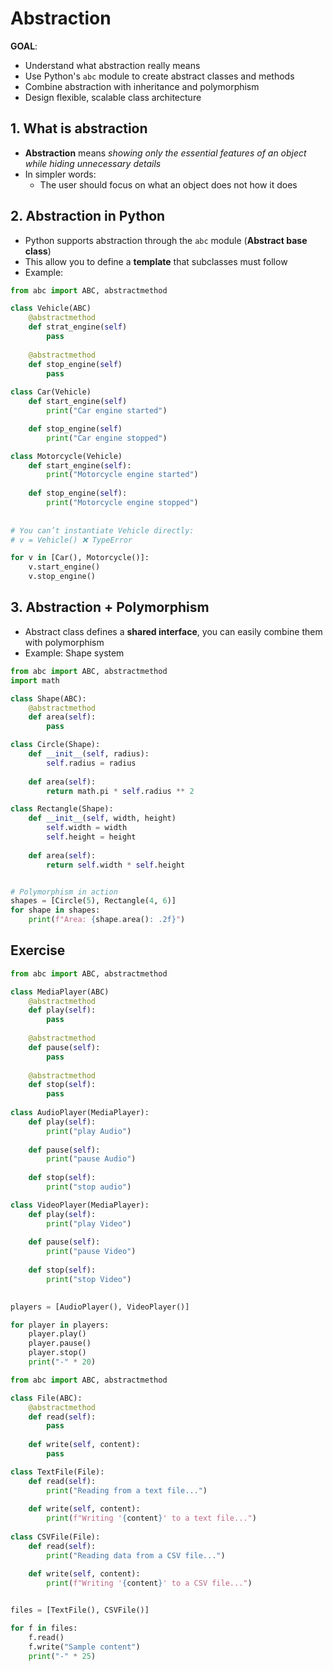# Abstraction 

**GOAL**:
- Understand what abstraction really means
- Use Python's `abc` module to create abstract classes and methods 
- Combine abstraction with inheritance and polymorphism
- Design flexible, scalable class architecture
## 1. What is abstraction

- **Abstraction** means *showing only the essential features of an object while hiding unnecessary details*
- In simpler words: 
	- The user should focus on what an object does not how it does 
## 2. Abstraction in Python

- Python supports abstraction through the `abc` module (**Abstract base class**)
- This allow you to define a **template** that subclasses must follow
- Example:
```python
from abc import ABC, abstractmethod

class Vehicle(ABC)
	@abstractmethod
	def strat_engine(self)
		pass
	
	@abstractmethod
	def stop_engine(self)
		pass
		
class Car(Vehicle)
	def start_engine(self)
		print("Car engine started")

	def stop_engine(self)
		print("Car engine stopped")

class Motorcycle(Vehicle)
	def start_engine(self):
		print("Motorcycle engine started")
	
	def stop_engine(self):
		print("Motorcycle engine stopped")
		
		
# You can’t instantiate Vehicle directly:
# v = Vehicle() ❌ TypeError

for v in [Car(), Motorcycle()]:
    v.start_engine()
    v.stop_engine()
```

## 3.  Abstraction + Polymorphism

- Abstract class defines a **shared interface**, you can easily combine them with polymorphism
- Example: Shape system
```python
from abc import ABC, abstractmethod
import math

class Shape(ABC):
	@abstractmethod
	def area(self):
		pass

class Circle(Shape):
	def __init__(self, radius):
		self.radius = radius
	
	def area(self):
		return math.pi * self.radius ** 2

class Rectangle(Shape):
	def __init__(self, width, height)
		self.width = width
		self.height = height
		
	def area(self):
		return self.width * self.height


# Polymorphism in action
shapes = [Circle(5), Rectangle(4, 6)]
for shape in shapes:
	print(f"Area: {shape.area(): .2f}")
```

## Exercise

```python
from abc import ABC, abstractmethod

class MediaPlayer(ABC)
	@abstractmethod
	def play(self):
		pass
	
	@abstractmethod
	def pause(self):
		pass
		
	@abstractmethod
	def stop(self):
		pass
	
class AudioPlayer(MediaPlayer):
	def play(self):
		print("play Audio")
		
	def pause(self):
		print("pause Audio")
	
	def stop(self):
		print("stop audio")

class VideoPlayer(MediaPlayer):
	def play(self):
		print("play Video")
	
	def pause(self):
		print("pause Video")
	
	def stop(self):
		print("stop Video")
		

players = [AudioPlayer(), VideoPlayer()]

for player in players:
    player.play()
    player.pause()
    player.stop()
    print("-" * 20)

```

```python
from abc import ABC, abstractmethod

class File(ABC):
	@abstractmethod
	def read(self):
		pass
	
	def write(self, content):
		pass

class TextFile(File):
	def read(self):
		print("Reading from a text file...")
	
	def write(self, content):
		print(f"Writing '{content}' to a text file...")
		
class CSVFile(File):
    def read(self):
        print("Reading data from a CSV file...")

    def write(self, content):
        print(f"Writing '{content}' to a CSV file...")
        

files = [TextFile(), CSVFile()]

for f in files:
    f.read()
    f.write("Sample content")
    print("-" * 25)
```

